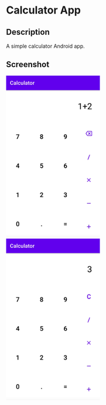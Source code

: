 # Calculator App

## Description
A simple calculator Android app.

## Screenshot

<img src="https://raw.githubusercontent.com/jasonsebastian/calculator-app/master/calculator-screenshot.png" width="256"> <img src="https://raw.githubusercontent.com/jasonsebastian/calculator-app/master/calculator-screenshot-result.png" width="256">

